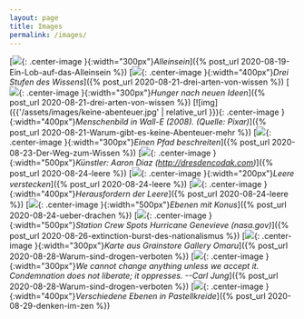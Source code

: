 ```yaml
---
layout: page
title: Images
permalink: /images/
---
```


[![]({{'/assets/images/alleinsein.jpg'}}){: .center-image }{:width="300px"}*Alleinsein*]({% post_url 2020-08-19-Ein-Lob-auf-das-Alleinsein %})
[![]({{'/assets/images/three_states.jpg'}}){: .center-image }{:width="400px"}*Drei Stufen des Wissens*]({% post_url 2020-08-21-drei-arten-von-wissen %})
[![]({{'/assets/images/hungry_mind.jpg'}}){: .center-image }{:width="300px"}*Hunger nach neuen Ideen*]({% post_url 2020-08-21-drei-arten-von-wissen %})
[![img]({{'/assets/images/keine-abenteuer.jpg' | relative_url }}){: .center-image }{:width="400px"}*Menschenbild in Wall-E (2008). (Quelle: Pixar)*]({% post_url 2020-08-21-Warum-gibt-es-keine-Abenteuer-mehr %})
[![]({{'/assets/images/pfad.jpg'}}){: .center-image }{:width="300px"}*Einen Pfad beschreiten*]({% post_url 2020-08-23-Der-Weg-zum-Wissen %})
[![]({{'/assets/images/leere.jpg'}}){: .center-image }{:width="500px"}*Künstler: Aaron Diaz (http://dresdencodak.com)*]({% post_url 2020-08-24-leere %})
[![]({{'/assets/images/leere_versteckt.jpg'}}){: .center-image }{:width="200px"}*Leere verstecken*]({% post_url 2020-08-24-leere %})
[![]({{'/assets/images/leere_search.jpg'}}){: .center-image }{:width="400px"}*Herausfordern der Leere*]({% post_url 2020-08-24-leere %})
[![]({{'/assets/images/ebenen.jpg'}}){: .center-image }{:width="500px"}*Ebenen mit Konus*]({% post_url 2020-08-24-ueber-drachen %})
[![]({{'https://www.nasa.gov/sites/default/files/styles/full_width_feature/public/thumbnails/image/iss063e074377.jpg'}}){: .center-image }{:width="500px"}*Station Crew Spots Hurricane Genevieve (nasa.gov)*]({% post_url 2020-08-26-extinction-burst-des-nationalismus %})
[![]({{'/assets/images/bamboozle.jpg'}}){: .center-image }{:width="300px"}*Karte aus Grainstore Gallery Omaru*]({% post_url 2020-08-28-Warum-sind-drogen-verboten %})
[![]({{'/assets/images/carljung.jpg'}}){: .center-image }{:width="300px"}*We cannot change anything unless we accept it. Condemnation does not liberate; it oppresses. --Carl Jung*]({% post_url 2020-08-28-Warum-sind-drogen-verboten %})
[![]({{'/assets/images/ebenen_pastell.jpg'}}){: .center-image }{:width="400px"}*Verschiedene Ebenen in Pastellkreide*]({% post_url 2020-08-29-denken-im-zen %})

